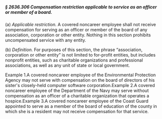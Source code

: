 ##### § 2636.306 Compensation restriction applicable to service as an officer or member of a board. #####

(a) *Applicable restriction.* A covered noncareer employee shall not receive compensation for serving as an officer or member of the board of any association, corporation or other entity. Nothing in this section prohibits uncompensated service with any entity.

(b) *Definition.* For purposes of this section, the phrase “association, corporation or other entity” is not limited to for-profit entities, but includes nonprofit entities, such as charitable organizations and professional associations, as well as any unit of state or local government.

Example 1.A covered noncareer employee of the Environmental Protection Agency may not serve with compensation on the board of directors of his sister's closely-held computer software corporation.Example 2.A covered noncareer employee of the Department of the Navy may serve without compensation as an officer of a charitable organization that operates a hospice.Example 3.A covered noncareer employee of the Coast Guard appointed to serve as a member of the board of education of the county in which she is a resident may not receive compensation for that service.